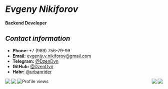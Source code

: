 # *Evgeny Nikiforov*
**Backend Developer**

## *Contact information*
* **Phone:** +7 (989) 756-79-99
* **Email:** evgeniy.v.nikiforov@gmail.com
* **Telegram:** [@DzenDyn](https://t.me/dzendyn) 
* **GitHub:** [@DzenDyn](https://github.com/dzendyn)
* **Habr:** [@urbanrider](https://habr.com/ru/users/urbanrider/)  



<img align="left" src="https://github-readme-stats.vercel.app/api?username=dzendyn&show_icons=true&theme=vue&count_private=true" />

<img align="right" src="https://github-readme-stats.vercel.app/api/top-langs/?username=dzendyn&show_icons=true&theme=vue&layout=compact" />

<div align="center">
  <a href="https://github.com/dzendyn/baseBackend">
    <img align="left" src="https://github-readme-stats.vercel.app/api/pin/?username=dzendyn&repo=baseBackend" />
  </a>
  <a href="https://github.com/dzendyn/zen-cf-ddns">
    <img align="right" src="https://github-readme-stats.vercel.app/api/pin/?username=dzendyn&repo=zen-cf-ddns" />
  </a>
</div>


![Profile views](https://gpvc.arturio.dev/dzendyn)

<!--

[![Github stats](https://github-readme-stats.vercel.app/api?username=dzendyn&show_icons=true&theme=vue&count_private=true)](https://github.com/dzendyn)
[![Top Langs](https://github-readme-stats.vercel.app/api/top-langs/?username=dzendyn&show_icons=true&theme=vue&layout=compact)](https://github.com/dzendyn)

**DzenDyn/DzenDyn** is a ✨ _special_ ✨ repository because its `README.md` (this file) appears on your GitHub profile.

Here are some ideas to get you started:

- 🔭 I’m currently working on ...
- 🌱 I’m currently learning ...
- 👯 I’m looking to collaborate on ...
- 🤔 I’m looking for help with ...
- 💬 Ask me about ...
- 📫 How to reach me: ...
- 😄 Pronouns: ...
- ⚡ Fun fact: ...
-->
